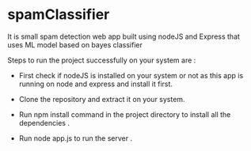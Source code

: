 # spamClassifier
It is small spam detection web app built using nodeJS and Express that uses ML model based on bayes classifier

Steps to run the project successfully on your system are :
* First check if nodeJS is installed on your system or not as this app is running on node and express and install it first.

* Clone the repository and extract it on your system.

* Run npm install command in the project directory to install all the dependencies .

* Run node app.js to run the server .



